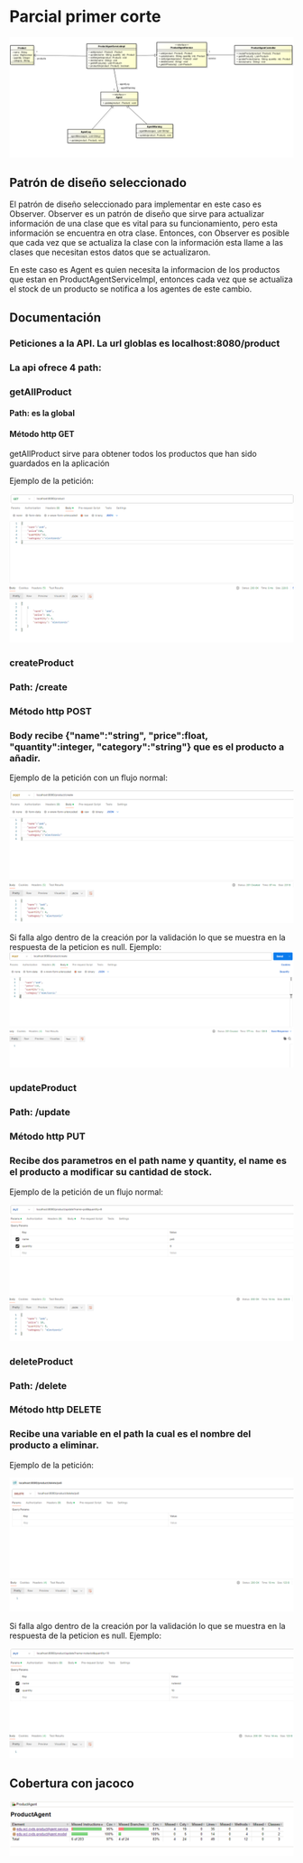 # Parcial primer corte
![image](./assets/diagrama.png)


## Patrón de diseño seleccionado

El patrón de diseño seleccionado para implementar en este caso es Observer.
Observer es un patrón de diseño que sirve para actualizar información de una clase
que es vital para su funcionamiento, pero esta información se encuentra en otra clase.
Entonces, con Observer es posible que cada vez que se actualiza la clase con la información
esta llame a las clases que necesitan estos datos que se actualizaron.

En este caso es Agent es quien necesita la informacion de los productos que estan en 
ProductAgentServiceImpl, entonces cada vez que se actualiza el stock de un producto
se notifica a los agentes de este cambio.

## Documentación

### Peticiones a la API. La url globlas es localhost:8080/product

### La api ofrece 4 path:

### getAllProduct
#### Path: es la global
#### Método http GET
getAllProduct sirve para obtener todos los productos que han sido guardados en 
la aplicación

Ejemplo de la petición:

![image](./assets/getAllProducts.png)

### createProduct
### Path: /create
### Método http POST
### Body recibe {"name":"string", "price":float, "quantity":integer, "category":"string"} que es el producto a añadir.

Ejemplo de la petición con un flujo normal:

![image](./assets/postcreate.png)

Si falla algo dentro de la creación por la validación lo que se muestra en la respuesta de la peticion es null. Ejemplo:
![image](./assets/createbad.png)

### updateProduct
### Path: /update
### Método http PUT
### Recibe dos parametros en el path name y quantity, el name es el producto a modificar su cantidad de stock.

Ejemplo de la petición de un flujo normal:

![image](./assets/update.png)

### deleteProduct
### Path: /delete
### Método http DELETE
### Recibe una variable en el path la cual es el nombre del producto a eliminar.


Ejemplo de la petición:

![image](./assets/delete.png)

Si falla algo dentro de la creación por la validación lo que se muestra en la respuesta de la peticion es null. Ejemplo:

![image](./assets/updatebad.png)


## Cobertura con jacoco

![image](./assets/jacoco.png)